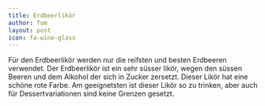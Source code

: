 ```yaml
---
title: Erdbeerlikör
author: Tom
layout: post
icon: fa-wine-glass
---
```

Für den Erdbeerlikör werden nur die reifsten und besten Erdbeeren verwendet.
Der Erdbeerlikör ist ein sehr süsser likör,
wegen den süssen Beeren und dem Alkohol der sich in Zucker zersetzt.
Dieser Likör hat eine schöne rote Farbe.
Am geeignetsten ist dieser Likör so zu trinken, aber auch für Dessertvariationen sind keine Grenzen gesetzt.